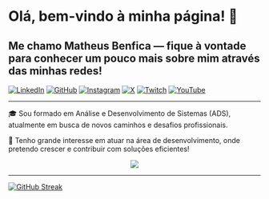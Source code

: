 # Olá, bem-vindo à minha página! 👋

## Me chamo Matheus Benfica — fique à vontade para conhecer um pouco mais sobre mim através das minhas redes!
[![LinkedIn](https://img.shields.io/badge/LinkedIn-0077B5?style=for-the-badge&logo=linkedin&logoColor=white)](https://www.linkedin.com/in/matheusaugustobenficadeassis)
[![GitHub](https://img.shields.io/badge/GitHub-100000?style=for-the-badge&logo=github&logoColor=white)](https://github.com/m4athss)
[![Instagram](https://img.shields.io/badge/Instagram-E4405F?style=for-the-badge&logo=instagram&logoColor=white)](https://instagram.com/matheusbenficasl)
[![X](https://img.shields.io/badge/X-000000?style=for-the-badge&logo=twitter&logoColor=white)](https://x.com/matheusbenfic16)
[![Twitch](https://img.shields.io/badge/Twitch-9146FF?style=for-the-badge&logo=twitch&logoColor=white)](https://twitch.tv/m4thss)
[![YouTube](https://img.shields.io/badge/YouTube-FF0000?style=for-the-badge&logo=youtube&logoColor=white)](https://youtube.com/@MatheusBenficaSl)

---




🎓 Sou formado em Análise e Desenvolvimento de Sistemas (ADS), atualmente em busca de novos caminhos e desafios profissionais.

🚀 Tenho grande interesse em atuar na área de desenvolvimento, onde pretendo crescer e contribuir com soluções eficientes!



<p align="center">
  <a href="https://skillicons.dev">
    <img src="https://skillicons.dev/icons?i=js,html,css,java,spring,git,github,idea,linux,mint,selenium,py,pycharm" />
  </a>
</p>

---



[![GitHub Streak](https://streak-stats.demolab.com?user=M4athss&theme=codestackr&hide_border=true&locale=pt_BR&short_numbers=true&card_width=1090)](https://git.io/streak-stats)

<!---
<a href="https://git.io/streak-stats"><img src="https://streak-stats.demolab.com?user=M4athss&card_width=1090&card_height=210" alt="GitHub Streak" /></a>
![Anurag's GitHub stats](https://github-readme-stats.vercel.app/api?username=m4athss&show_icons=true&theme=dark)           [![Top Langs](https://github-readme-stats.vercel.app/api/top-langs/?username=m4athss&layout=donut)](https://github.com/m4athss/github-readme-stats)


 👋 Hi, I’m @M4athss

M4athss/M4athss is a ✨ special ✨ repository because its `README.md` (this file) appears on your GitHub profile.
You can click the Preview link to take a look at your changes.
--->
